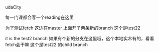 udaCity 

每一门课都会写一个reading在这里

为了测试fetch 这边在master 上面开了两条新的branch 这个是test22

it is the test2 branch
如果有个新的分支在这里哦，这个本地实木有的，看看fetch会干嘛
这个是test22 的child branch
